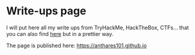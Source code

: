 # Write-ups page

I will put here all my write ups from TryHackMe, HackTheBox, CTFs... that you can also find [here](https://github.com/anthares101/write-ups) but in a prettier way.

The page is published here: https://anthares101.github.io
